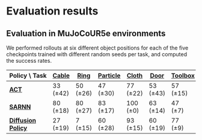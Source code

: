 # Evaluation results

## Evaluation in MuJoCoUR5e environments
We performed rollouts at six different object positions for each of the five checkpoints trained with different random seeds per task, and computed the success rates.

| <nobr>Policy \\ Task</nobr> | [Cable](./environment_catalog.md#MujocoUR5eCable) | [Ring](./environment_catalog.md#MujocoUR5eRing) | [Particle](./environment_catalog.md#MujocoUR5eParticle) | [Cloth](./environment_catalog.md#MujocoUR5eCloth) | [Door](./environment_catalog.md#MujocoUR5eDoor) | [Toolbox](./environment_catalog.md#MujocoUR5eToolbox) | [CabinetSlide](./environment_catalog.md#MujocoUR5eCabinet) | [CabinetHinge](./environment_catalog.md#MujocoUR5eCabinet) | [Insert](./environment_catalog.md#MujocoUR5eInsert) | Average |
|---|---|---|---|---|---|---|---|---|---|---|
| [**ACT**](../robo_manip_baselines/policy/act) | 33<br>(&plusmn;42) | 50<br>(&plusmn;26) | 47<br>(&plusmn;30) | 77<br>(&plusmn;22) | 53<br>(&plusmn;43) | 57<br>(&plusmn;15) | 87<br>(&plusmn;14) | 13<br>(&plusmn;18) | 37<br>(&plusmn;18) | **50<br>(&plusmn;22)** |
| [**SARNN**](../robo_manip_baselines/policy/sarnn) | 80<br>(&plusmn;18) | 80<br>(&plusmn;27) | 83<br>(&plusmn;17) | 100<br>(&plusmn;0) | 63<br>(&plusmn;14) | 47<br>(&plusmn;7) | 93<br>(&plusmn;9) | 60<br>(&plusmn;25) | 37<br>(&plusmn;7) | **71<br>(&plusmn;21)** |
| [**Diffusion Policy**](../robo_manip_baselines/policy/diffusion_policy) | 27<br>(&plusmn;19) | 7<br>(&plusmn;15) | 60<br>(&plusmn;28) | 93<br>(&plusmn;15) | 60<br>(&plusmn;19) | 77<br>(&plusmn;9) | 67<br>(&plusmn;0) | 87<br>(&plusmn;14) | 33<br>(&plusmn;12) | **57<br>(&plusmn;29)** |
